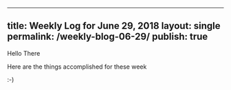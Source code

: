 ---
title: Weekly Log for June 29, 2018
layout: single
permalink: /weekly-blog-06-29/
publish: true
  ---

Hello There

Here are the things accomplished for these week

:-)